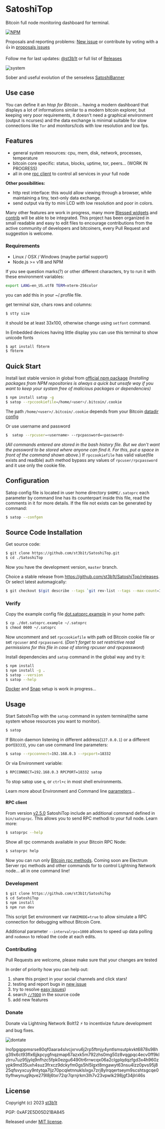 # SatoshiTop

Bitcoin full node monitoring dashboard for terminal.

[![NPM](https://badge.fury.io/js/satop.svg)](http://badge.fury.io/js/satop)

Proposals and reporting problems: [New issue](https://github.com/st3b1t/SatoshiTop/issues/new) or contribute by voting with a 👍 in [proposals issues](https://github.com/st3b1t/SatoshiTop/labels/Proposal)

Follow me for last updates: [@st3b1t](https://twitter.com/st3b1t) or full list of [Releases](https://github.com/st3b1t/SatoshiTop/releases)

![system](docs/satoshitop.gif)


Sober and useful evolution of the senseless [SatoshiBanner](https://github.com/st3b1t/SatoshiBanner)

## Use case
You can define it an *htop for Bitcoin*... having a modern dashboard that displays a lot of informations similar
to a modern bitcoin explorer, but keeping very poor requirements, it doesn't need a graphical environment (output is ncurses)
and the data exchange is minimal suitable for slow connections like `Tor` and monitors/lcds with low resolution and low fps.

## Features
- general system resources: cpu, mem, disk, network, processes, temperature
- bitcoin core specific: status, blocks, uptime, tor, peers... (WORK IN PROGRESS)
- all in one [rpc client](https://github.com/st3b1t/SatoshiTop/tree/master#rpc-client) to control all services in your full node

**Other possibilities:**

- http rest interface: this would allow viewing through a browser, while maintaining a tiny, text-only data exchange.
- send output via tty to mini LCD with low resolution and poor in colors.

Many other features are work in progress, many more [Blessed widgets](https://github.com/chjj/blessed#widgets) and [contrib](https://github.com/yaronn/blessed-contrib#widgets) will be able to be integrated.
This project has been organized in small readable and easy to edit files to encourage contributions from the active community of developers and bitcoiners, every Pull Request and suggestion is welcome.

### Requirements

* Linux / OSX / Windows (maybe partial support)
* Node.js >= v18 and NPM

If you see question marks(?) or other different characters, try to run it with these environment variables:
```sh
export LANG=en_US.utf8 TERM=xterm-256color
```
you can add this in your ~/.profile file.

get terminal size, chars rows and columns:
```bash
$ stty size
```
it should be at least 33x100, otherwise change using `setfont` command.

In Embedded devices having little display you can use this terminal to show unicode fonts
```bash
$ apt install fbterm
$ fbterm
```

## Quick Start

Install last stable version in global from [official npm package](https://npmjs.com/package/satop)
*(Installing packages from NPM repositories is always a quick but unsafe way if you want to keep your system free of malicious packages or dependencies)*

```sh
$ npm install satop -g
$ satop --rpccookiefile=/home/<user>/.bitcoin/.cookie
```
The path `/home/<user>/.bitcoin/.cookie` depends from your Bitcoin [datadir config](https://github.com/bitcoin/bitcoin/blob/master/doc/init.md#configuration)

Or use username and password
```sh
$  satop --rpcuser=<username> --rpcpassword=<password>
```
(*All commands entered are stored in the bash history file. But we don't want the password to be stored where anyone can find it. For this, put a space in front of the command shown above.*)
If `rpccookiefile` has valid value(file exists and readble) auth method bypass any values of `rpcuser/rpcpassword` and it use only the cookie file.

## Configuration 

Satop config file is located in user home directory `$HOME/.satoprc` each parameter by command line has its counterpart inside this file, read the comments in it for more details. If the file not exists can be generated by command:

```sh
$ satop --confgen
```

## Source Code Installation

Get source code:
```sh
$ git clone https://github.com/st3b1t/SatoshiTop.git
$ cd ./SatoshiTop
```
Now you have the development version, `master` branch.

Choice a stable release from https://github.com/st3b1t/SatoshiTop/releases.
Or select latest automagically:
```sh
$ git checkout $(git describe --tags `git rev-list --tags --max-count=1`)
```

### Verify

Copy the example config file [dot.satoprc.example](./dot.satoprc.example) in your home path:
```sh
$ cp ./dot.satoprc.example ~/.satoprc
$ chmod 0600 ~/.satoprc
```

Now uncomment and set `rpccookiefile` with path od Bitcoin cookie file or set `rpcuser` and `rpcpassword`.
(*Don't forget to set restrictive read permissions for this file in case of storing rpcuser and rpcpassword*)

Install dependencies and `satop` command in the global way and try it:
```sh
$ npm install
$ npm install -g .
$ satop --version
$ satop --help
```

[Docker](./docs/docker.md) and [Snap](./docs/snap.md) setup is work in progress...

## Usage

Start SatoshiTop with the `satop` command in system terminal(the same system whose resources you want to monitor).

```sh
$ satop
```

If Bitcoin daemon listening in different address(`127.0.0.1`) or a different port(`8333`), you can use command line parameters:

```sh
$ satop --rpcconnect=192.168.0.3 --rpcport=18332
```

Or via Environment variable:

```sh
$ RPCCONNECT=192.168.0.3 RPCPORT=18332 satop
```

To stop satop use `q`, or `ctrl+c` in most shell environments.

Learn more about Environment and Command line [parameters](docs/cli.md)...

#### RPC client

From version [v2.5.0](https://github.com/st3b1t/SatoshiTop/releases/tag/v2.5.0) SatoshiTop include an additional command defined in `bin/satoprpc`.
This allows you to send RPC methodi to your full node.
Learn more:
```bash
$ satoprpc --help 
```
Show all rpc commands available in your Bitcoin RPC Node:
```bash
$ satoprpc help 
```
Now you can run only [Bitcoin rpc methods](https://developer.bitcoin.org/reference/rpc/). Coming soon are Electrum Server rpc methods and other commands for to control Lightning Network node... all in one command line! 

### Development

```sh
$ git clone https://github.com/st3b1t/SatoshiTop
$ cd SatoshiTop
$ npm install
$ npm run dev
```

This script Set environment var `FAKEMODE=true` to allow simulate a RPC connection for debugging without Bitcoin Core.

Additional parameter `--intervalrpc=1000` allows to speed up data polling and `nodemon` to reload the code at each edits.

### Contributing

Pull Requests are welcome, please make sure that your changes are tested

In order of priority how you can help out:

1. share this project in your social channels and click stars!
2. testing and report bugs in [new issue](https://github.com/st3b1t/SatoshiTop/issues/new)
3. try to resolve [easy issues](https://github.com/st3b1t/SatoshiTop/labels/good%20first%20issue))
4. search [`//TODO`](https://github.com/search?q=repo%3Ast3b1t%2FSatoshiTop%20%2F%2FTODO&type=code) in the source code
5. add new features

### Donate

Donate via Lightning Network Bolt12 ⚡ to incentivize future development and bug fixes.

![dontate](https://github.com/st3b1t/st3b1t/raw/main/donate_bolt12.png)

lno1pgqppmsrse80qf0aara4slvcjxrvu6j2rp5ftmjy4yntlsmsutpkvkt6878s98hg39x6ct93flx6jjkpcygfnqzmap67azxk5m792zhs0mg50z8vqgpqc4ecv0ff9klzlrru7uz95jylq9nfhzc5fpk0ezgu6490tr6rrwcqx06a2clgplqdqzfgd3x4h960zypk9md35uxh4suz3frxcz9dckyfm0gs5hl5lgxt8mgawyt63nsu4lzz0pvs95j825qfsvyxcuy9ntytqa7ljz70pcqletnnuklslxgx7zrj8ylrqqertseym9scshtsgcqe0tlyfhwynug9qve279l8j6txr72qr7qrnjrkm3lh7v23vpwlk298jgf34jlrl46s


## License

Copyright (c) 2023 [st3b1t](https://github.com/st3b1t)

PGP: 0xAF2E5D05D21BA845

Released under [MIT license](LICENSE).
